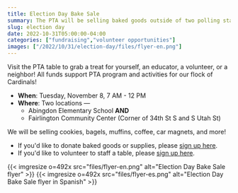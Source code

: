 ```yaml
--- 
title: Election Day Bake Sale
summary: The PTA will be selling baked goods outside of two polling stations on Tuesday, November 8.
slug: election day
date: 2022-10-31T05:00:00-04:00
categories: ["fundraising","volunteer opportunities"]
images: ["/2022/10/31/election-day/files/flyer-en.png"]
---
```


Visit the PTA table to grab a treat for yourself, an educator, a volunteer, or a neighbor! All funds support PTA program and activities for our flock of Cardinals!

- **When**: Tuesday, November 8, 7 AM - 12 PM
- **Where**: Two locations ⁠—
    - Abingdon Elementary School **AND**
    - Fairlington Community Center (Corner of 34th St S and S Utah St)

We will be selling cookies, bagels, muffins, coffee, car magnets, and more!

- If you'd like to donate baked goods or supplies, please [sign up here](https://www.signupgenius.com/go/10c0948aba629a2fa7-election).
- If you'd like to volunteer to staff a table, please [sign up here](https://www.signupgenius.com/go/10c0948aba629a2fa7-election1).

{{< imgresize o=492x src="files/flyer-en.png" alt="Election Day Bake Sale flyer" >}}
{{< imgresize o=492x src="files/flyer-es.png" alt="Election Day Bake Sale flyer in Spanish" >}}